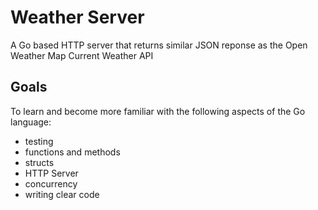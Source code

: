 # Weather Server

A Go based HTTP server that returns similar JSON reponse as the Open Weather Map Current Weather API


## Goals
To learn and become more familiar with the following aspects of the Go language:
* testing
* functions and methods
* structs
* HTTP Server
* concurrency
* writing clear code


